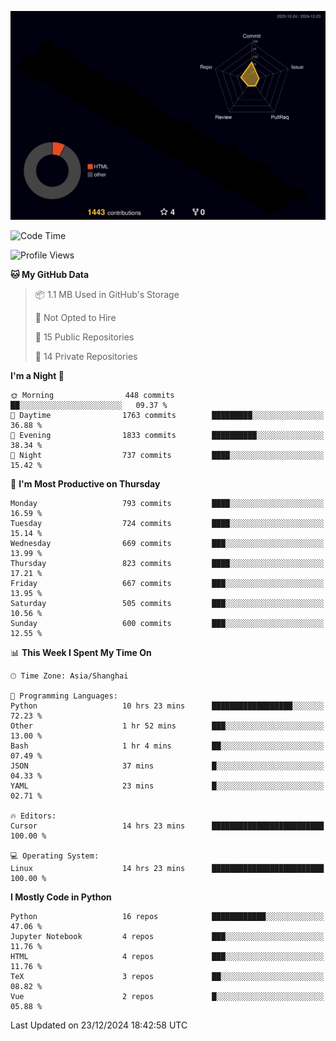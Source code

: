 <!--![](https://raw.githubusercontent.com/BorisYang326/BorisYang326/output/github-contribution-grid-snake-dark.svg) -->
![](./profile-3d-contrib/profile-night-rainbow.svg)
<!--START_SECTION:waka-->
![Code Time](http://img.shields.io/badge/Code%20Time-704%20hrs%2058%20mins-blue)

![Profile Views](http://img.shields.io/badge/Profile%20Views-25-blue)

**🐱 My GitHub Data** 

> 📦 1.1 MB Used in GitHub's Storage 
 > 
> 🚫 Not Opted to Hire
 > 
> 📜 15 Public Repositories 
 > 
> 🔑 14 Private Repositories 
 > 
**I'm a Night 🦉** 

```text
🌞 Morning                448 commits         ██░░░░░░░░░░░░░░░░░░░░░░░   09.37 % 
🌆 Daytime                1763 commits        █████████░░░░░░░░░░░░░░░░   36.88 % 
🌃 Evening                1833 commits        ██████████░░░░░░░░░░░░░░░   38.34 % 
🌙 Night                  737 commits         ████░░░░░░░░░░░░░░░░░░░░░   15.42 % 
```
📅 **I'm Most Productive on Thursday** 

```text
Monday                   793 commits         ████░░░░░░░░░░░░░░░░░░░░░   16.59 % 
Tuesday                  724 commits         ████░░░░░░░░░░░░░░░░░░░░░   15.14 % 
Wednesday                669 commits         ███░░░░░░░░░░░░░░░░░░░░░░   13.99 % 
Thursday                 823 commits         ████░░░░░░░░░░░░░░░░░░░░░   17.21 % 
Friday                   667 commits         ███░░░░░░░░░░░░░░░░░░░░░░   13.95 % 
Saturday                 505 commits         ███░░░░░░░░░░░░░░░░░░░░░░   10.56 % 
Sunday                   600 commits         ███░░░░░░░░░░░░░░░░░░░░░░   12.55 % 
```


📊 **This Week I Spent My Time On** 

```text
🕑︎ Time Zone: Asia/Shanghai

💬 Programming Languages: 
Python                   10 hrs 23 mins      ██████████████████░░░░░░░   72.23 % 
Other                    1 hr 52 mins        ███░░░░░░░░░░░░░░░░░░░░░░   13.00 % 
Bash                     1 hr 4 mins         ██░░░░░░░░░░░░░░░░░░░░░░░   07.49 % 
JSON                     37 mins             █░░░░░░░░░░░░░░░░░░░░░░░░   04.33 % 
YAML                     23 mins             █░░░░░░░░░░░░░░░░░░░░░░░░   02.71 % 

🔥 Editors: 
Cursor                   14 hrs 23 mins      █████████████████████████   100.00 % 

💻 Operating System: 
Linux                    14 hrs 23 mins      █████████████████████████   100.00 % 
```

**I Mostly Code in Python** 

```text
Python                   16 repos            ████████████░░░░░░░░░░░░░   47.06 % 
Jupyter Notebook         4 repos             ███░░░░░░░░░░░░░░░░░░░░░░   11.76 % 
HTML                     4 repos             ███░░░░░░░░░░░░░░░░░░░░░░   11.76 % 
TeX                      3 repos             ██░░░░░░░░░░░░░░░░░░░░░░░   08.82 % 
Vue                      2 repos             █░░░░░░░░░░░░░░░░░░░░░░░░   05.88 % 
```




 Last Updated on 23/12/2024 18:42:58 UTC
<!--END_SECTION:waka-->
